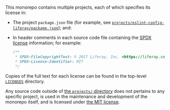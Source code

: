 This monorepo contains multiple projects, each of which specifies its license in:

-   The project `package.json` file (for example, see [`projects/eslint-config-liferay/package.json`](./projects/eslint-config-liferay/package.json)); and:

-   In header comments in each source code file containing the [SPDX license](https://spdx.org/licenses/) information; for example:

    ```js
    /**
     * SPDX-FileCopyrightText: © 2017 Liferay, Inc. <https://liferay.com>
     * SPDX-License-Identifier: MIT
     */
    ```

Copies of the full text for each license can be found in the top-level [`LICENSES`](./LICENSES) directory.

Any source code outside of [the `projects/` directory](./projects) does not pertains to any specific project, is used in the maintenance and development of the monorepo itself, and is licensed under [the MIT license](./LICENSES/MIT.txt).
